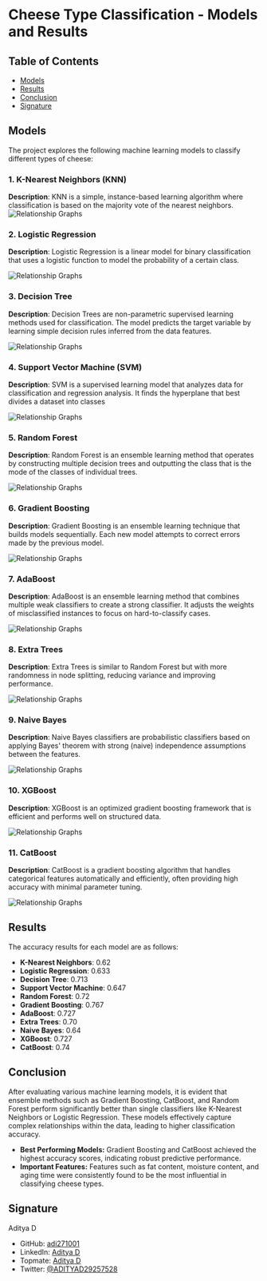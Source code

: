 # Cheese Type Classification - Models and Results

## Table of Contents

- [Models](#models)
- [Results](#results)
- [Conclusion](#conclusion)
- [Signature](#signature)

## Models

The project explores the following machine learning models to classify different types of cheese:

### 1. K-Nearest Neighbors (KNN)

**Description**: 
KNN is a simple, instance-based learning algorithm where classification is based on the majority vote of the nearest neighbors.
![Relationship Graphs](https://github.com/adi271001/ML-Crate/blob/cheese-classification/Cheese%20Classification/Images/__results___69_1.png)

### 2. Logistic Regression

**Description**: 
Logistic Regression is a linear model for binary classification that uses a logistic function to model the probability of a certain class.

![Relationship Graphs](https://github.com/adi271001/ML-Crate/blob/cheese-classification/Cheese%20Classification/Images/__results___69_2.png)

### 3. Decision Tree

**Description**: 
Decision Trees are non-parametric supervised learning methods used for classification. The model predicts the target variable by learning simple decision rules inferred from the data features.


![Relationship Graphs](https://github.com/adi271001/ML-Crate/blob/cheese-classification/Cheese%20Classification/Images/__results___69_3.png)

### 4. Support Vector Machine (SVM)

**Description**: 
SVM is a supervised learning model that analyzes data for classification and regression analysis. It finds the hyperplane that best divides a dataset into classes


![Relationship Graphs](https://github.com/adi271001/ML-Crate/blob/cheese-classification/Cheese%20Classification/Images/__results___69_4.png)

### 5. Random Forest

**Description**: 
Random Forest is an ensemble learning method that operates by constructing multiple decision trees and outputting the class that is the mode of the classes of individual trees.


![Relationship Graphs](https://github.com/adi271001/ML-Crate/blob/cheese-classification/Cheese%20Classification/Images/__results___69_5.png)

### 6. Gradient Boosting

**Description**: 
Gradient Boosting is an ensemble learning technique that builds models sequentially. Each new model attempts to correct errors made by the previous model.

![Relationship Graphs](https://github.com/adi271001/ML-Crate/blob/cheese-classification/Cheese%20Classification/Images/__results___69_6.png)

### 7. AdaBoost

**Description**: 
AdaBoost is an ensemble learning method that combines multiple weak classifiers to create a strong classifier. It adjusts the weights of misclassified instances to focus on hard-to-classify cases.



![Relationship Graphs](https://github.com/adi271001/ML-Crate/blob/cheese-classification/Cheese%20Classification/Images/__results___69_7.png)

### 8. Extra Trees

**Description**: 
Extra Trees is similar to Random Forest but with more randomness in node splitting, reducing variance and improving performance.


![Relationship Graphs](https://github.com/adi271001/ML-Crate/blob/cheese-classification/Cheese%20Classification/Images/__results___69_8.png)

### 9. Naive Bayes

**Description**: 
Naive Bayes classifiers are probabilistic classifiers based on applying Bayes' theorem with strong (naive) independence assumptions between the features.

![Relationship Graphs](https://github.com/adi271001/ML-Crate/blob/cheese-classification/Cheese%20Classification/Images/__results___69_9.png)

### 10. XGBoost

**Description**: 
XGBoost is an optimized gradient boosting framework that is efficient and performs well on structured data.

![Relationship Graphs](https://github.com/adi271001/ML-Crate/blob/cheese-classification/Cheese%20Classification/Images/__results___69_10.png)

### 11. CatBoost

**Description**: 
CatBoost is a gradient boosting algorithm that handles categorical features automatically and efficiently, often providing high accuracy with minimal parameter tuning.


![Relationship Graphs](https://github.com/adi271001/ML-Crate/blob/cheese-classification/Cheese%20Classification/Images/__results___69_11.png)

## Results

The accuracy results for each model are as follows:

- **K-Nearest Neighbors**: 0.62
- **Logistic Regression**: 0.633
- **Decision Tree**: 0.713
- **Support Vector Machine**: 0.647
- **Random Forest**: 0.72
- **Gradient Boosting**: 0.767
- **AdaBoost**: 0.727
- **Extra Trees**: 0.70
- **Naive Bayes**: 0.64
- **XGBoost**: 0.727
- **CatBoost**: 0.74

## Conclusion

After evaluating various machine learning models, it is evident that ensemble methods such as Gradient Boosting, CatBoost, and Random Forest perform significantly better than single classifiers like K-Nearest Neighbors or Logistic Regression. These models effectively capture complex relationships within the data, leading to higher classification accuracy.

- **Best Performing Models:** Gradient Boosting and CatBoost achieved the highest accuracy scores, indicating robust predictive performance.
- **Important Features:** Features such as fat content, moisture content, and aging time were consistently found to be the most influential in classifying cheese types.

## Signature

Aditya D
* GitHub: [adi271001](https://www.github.com/adi271001)
* LinkedIn: [Aditya D](https://www.linkedin.com/in/aditya-d-23453a179/)
* Topmate: [Aditya D](https://topmate.io/aditya_d/)
* Twitter: [@ADITYAD29257528](https://x.com/ADITYAD29257528)
